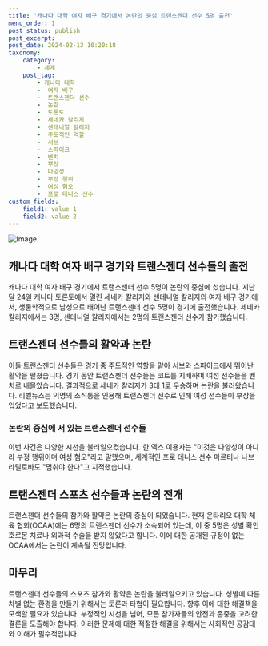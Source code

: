 ```yaml
---
title: '캐나다 대학 여자 배구 경기에서 논란의 중심 트랜스젠더 선수 5명 출전'
menu_order: 1
post_status: publish
post_excerpt: 
post_date: 2024-02-13 10:20:18
taxonomy:
    category:
        - 세계
    post_tag:
        - 캐나다 대학
        -  여자 배구
        -  트랜스젠더 선수
        -  논란
        -  토론토
        -  세네카 칼리지
        -  센테니얼 칼리지
        -  주도적인 역할
        -  서브
        -  스파이크
        -  벤치
        -  부상
        -  다양성
        -  부정 행위
        -  여성 혐오
        -  프로 테니스 선수
custom_fields:
    field1: value 1
    field2: value 2
---
```


![Image](https://imgnews.pstatic.net/image/023/2024/02/12/0003816225_001_20240212223701073.jpg?type=w647)

## 캐나다 대학 여자 배구 경기와 트랜스젠더 선수들의 출전
캐나다 대학 여자 배구 경기에서 트랜스젠더 선수 5명이 논란의 중심에 섰습니다. 지난달 24일 캐나다 토론토에서 열린 세네카 칼리지와 센테니얼 칼리지의 여자 배구 경기에서, 생물학적으로 남성으로 태어난 트랜스젠더 선수 5명이 경기에 출전했습니다. 세네카 칼리지에서는 3명, 센테니얼 칼리지에서는 2명의 트랜스젠더 선수가 참가했습니다.
## 트랜스젠더 선수들의 활약과 논란
이들 트랜스젠더 선수들은 경기 중 주도적인 역할을 맡아 서브와 스파이크에서 뛰어난 활약을 펼쳤습니다. 경기 동안 트랜스젠더 선수들은 코트를 지배하며 여성 선수들을 벤치로 내몰았습니다. 결과적으로 세네카 칼리지가 3대 1로 우승하며 논란을 불러왔습니다. 리벨뉴스는 익명의 소식통을 인용해 트랜스젠더 선수로 인해 여성 선수들이 부상을 입었다고 보도했습니다.
### 논란의 중심에 서 있는 트랜스젠더 선수들
이번 사건은 다양한 시선을 불러일으켰습니다. 한 엑스 이용자는 "이것은 다양성이 아니라 부정 행위이며 여성 혐오"라고 말했으며, 세계적인 프로 테니스 선수 마르티나 나브라틸로바도 "멈춰야 한다"고 지적했습니다.
## 트랜스젠더 스포츠 선수들과 논란의 전개
트랜스젠더 선수들의 참가와 활약은 논란의 중심이 되었습니다. 현재 온타리오 대학 체육 협회(OCAA)에는 6명의 트랜스젠더 선수가 소속되어 있는데, 이 중 5명은 성별 확인 호르몬 치료나 외과적 수술을 받지 않았다고 합니다. 이에 대한 공개된 규정이 없는 OCAA에서는 논란이 계속될 전망입니다.
## 마무리
트랜스젠더 선수들의 스포츠 참가와 활약은 논란을 불러일으키고 있습니다. 성별에 따른 차별 없는 환경을 만들기 위해서는 토론과 타협이 필요합니다. 향후 이에 대한 해결책을 모색할 필요가 있습니다. 부정적인 시선을 넘어, 모든 참가자들의 안전과 존중을 고려한 결론을 도출해야 합니다. 이러한 문제에 대한 적절한 해결을 위해서는 사회적인 공감대와 이해가 필수적입니다.

